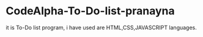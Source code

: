 # CodeAlpha-To-Do-list-pranayna
it is To-Do list program, i have used are HTML,CSS,JAVASCRIPT languages.
